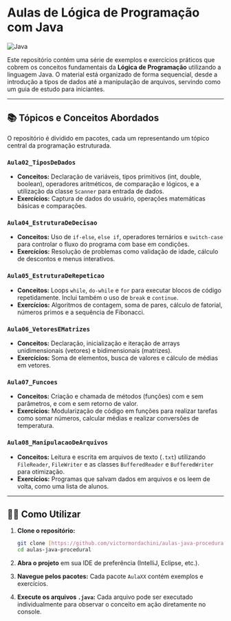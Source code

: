 # Aulas de Lógica de Programação com Java

![Java](https-badge-java-23-blue-svg)

Este repositório contém uma série de exemplos e exercícios práticos que cobrem os conceitos fundamentais da **Lógica de Programação** utilizando a linguagem Java. O material está organizado de forma sequencial, desde a introdução a tipos de dados até a manipulação de arquivos, servindo como um guia de estudo para iniciantes.

---

## 📚 Tópicos e Conceitos Abordados

O repositório é dividido em pacotes, cada um representando um tópico central da programação estruturada.

### `Aula02_TiposDeDados`
* **Conceitos:** Declaração de variáveis, tipos primitivos (int, double, boolean), operadores aritméticos, de comparação e lógicos, e a utilização da classe `Scanner` para entrada de dados.
* **Exercícios:** Captura de dados do usuário, operações matemáticas básicas e comparações.

### `Aula04_EstruturaDeDecisao`
* **Conceitos:** Uso de `if-else`, `else if`, operadores ternários e `switch-case` para controlar o fluxo do programa com base em condições.
* **Exercícios:** Resolução de problemas como validação de idade, cálculo de descontos e menus interativos.

### `Aula05_EstruturaDeRepeticao`
* **Conceitos:** Loops `while`, `do-while` e `for` para executar blocos de código repetidamente. Inclui também o uso de `break` e `continue`.
* **Exercícios:** Algoritmos de contagem, soma de pares, cálculo de fatorial, números primos e a sequência de Fibonacci.

### `Aula06_VetoresEMatrizes`
* **Conceitos:** Declaração, inicialização e iteração de arrays unidimensionais (vetores) e bidimensionais (matrizes).
* **Exercícios:** Soma de elementos, busca de valores e cálculo de médias em vetores.

### `Aula07_Funcoes`
* **Conceitos:** Criação e chamada de métodos (funções) com e sem parâmetros, e com e sem retorno de valor.
* **Exercícios:** Modularização de código em funções para realizar tarefas como somar números, calcular médias e realizar conversões de temperatura.

### `Aula08_ManipulacaoDeArquivos`
* **Conceitos:** Leitura e escrita em arquivos de texto (`.txt`) utilizando `FileReader`, `FileWriter` e as classes `BufferedReader` e `BufferedWriter` para otimização.
* **Exercícios:** Programas que salvam dados em arquivos e os leem de volta, como uma lista de alunos.

---

## 🏃‍♀️ Como Utilizar

1.  **Clone o repositório:**
    ```bash
    git clone [https://github.com/victormordachini/aulas-java-procedural.git](https://github.com/victormordachini/aulas-java-procedural.git)
    cd aulas-java-procedural
    ```

2.  **Abra o projeto** em sua IDE de preferência (IntelliJ, Eclipse, etc.).

3.  **Navegue pelos pacotes:** Cada pacote `AulaXX` contém exemplos e exercícios.

4.  **Execute os arquivos `.java`:** Cada arquivo pode ser executado individualmente para observar o conceito em ação diretamente no console.
